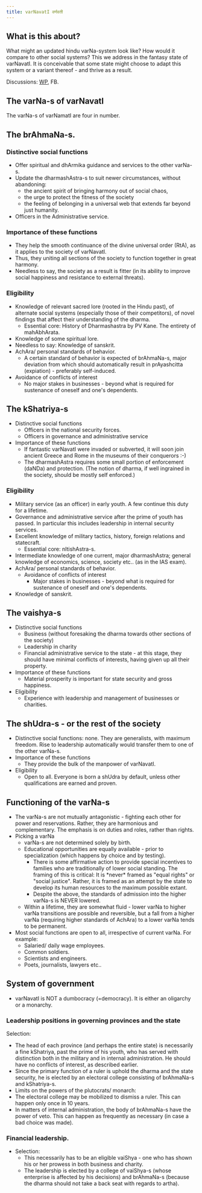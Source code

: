 ```yaml
---
title: varNavatI वर्णवती
---
```

  

## What is this about?

What might an updated hindu varNa-system look like? How would it compare to other social systems? This we address in the fantasy state of varNavatI. It is conceivable that some state might choose to adapt this system or a variant thereof - and thrive as a result.

Discussions: [WP](https://agnimaan.wordpress.com/2015/07/25/varna-s-of-varnavati-v0/), FB.

## The varNa-s of varNavatI

The varNa-s of varNamatI are four in number.

## The brAhmaNa-s.
### Distinctive social functions
- Offer spiritual and dhArmika guidance and services to the other varNa-s.
- Update the dharmashAstra-s to suit newer circumstances, without abandoning:
    -  the ancient spirit of bringing harmony out of social chaos,
    - the urge to protect the fitness of the society
    - the feeling of belonging in a universal web that extends far beyond just humanity.
- Officers in the Administrative service.

### Importance of these functions
- They help the smooth continuance of the divine universal order (RtA), as it applies to the society of varNavatI.
- Thus, they uniting all sections of the society to function together in great harmony.
- Needless to say, the society as a result is fitter (in its ability to improve social happiness and resistance to external threats).

### Eligibility
- Knowledge of relevant sacred lore (rooted in the Hindu past), of alternate social systems (especially those of their competitors), of novel findings that affect their understanding of the dharma.
    - Essential core: History of Dharmashastra by PV Kane. The entirety of mahAbhArata.
- Knowledge of some spiritual lore.
- Needless to say: Knowledge of sanskrit.
- AchAra/ personal standards of behavior.
    - A certain standard of behavior is expected of brAhmaNa-s, major deviation from which should automatically result in prAyashcitta (expiation) - preferably self-induced.
- Avoidance of conflicts of interest
    - No major stakes in businesses - beyond what is required for sustenance of oneself and one's dependents.

## The kShatriya-s
- Distinctive social functions
    - Officers in the national security forces.
    - Officers in governance and administrative service
- Importance of these functions
    - If fantastic varNavatI were invaded or subverted, it will soon join ancient Greece and Rome in the museums of their conquerors :-)
    - The dharmashAstra requires some small portion of enforcement (daNDa) and protection. (The notion of dharma, if well ingrained in the society, should be mostly self enforced.)

### Eligibility
- Military service (as an officer) in early youth. A few continue this duty for a lifetime.
- Governance and administrative service after the prime of youth has passed. In particular this includes leadership in internal security services.
- Excellent knowledge of military tactics, history, foreign relations and statecraft.
    - Essential core: nItishAstra-s.
- Intermediate knowledge of one current, major dharmashAstra; general knowledge of economics, science, society etc.. (as in the IAS exam).
- AchAra/ personal standards of behavior.
    - Avoidance of conflicts of interest
        - Major stakes in businesses - beyond what is required for sustenance of oneself and one's dependents.
- Knowledge of sanskrit.

## The vaishya-s
- Distinctive social functions
    - Business (without foresaking the dharma towards other sections of the society)
    - Leadership in charity
    - Financial administrative service to the state - at this stage, they should have minimal conflicts of interests, having given up all their property.
- Importance of these functions
    - Material prosperity is important for state security and gross happiness.
- Eligibility
    - Experience with leadership and management of businesses or charities.

## The shUdra-s - or the rest of the society
- Distinctive social functions: none. They are generalists, with maximum freedom. Rise to leadership automatically would transfer them to one of the other varNa-s.
- Importance of these functions
    - They provide the bulk of the manpower of varNavatI.
- Eligibility
    - Open to all. Everyone is born a shUdra by default, unless other qualifications are earned and proven.

## Functioning of the varNa-s

- The varNa-s are not mutually antagonistic - fighting each other for power and reservations. Rather, they are harmonious and complementary. The emphasis is on duties and roles, rather than rights.
- Picking a varNa
    - varNa-s are not determined solely by birth.
    - Educational opportunities are equally available - prior to specialization (which happens by choice and by testing).
        - There is some affirmative action to provide special incentives to families who are traditionally of lower social standing. The framing of this is critical: It is \*never\* framed as "equal rights" or "social justice". Rather, it is framed as an attempt by the state to develop its human resources to the maximum possible extant.
        - Despite the above, the standards of admission into the higher varNa-s is NEVER lowered.
    - Within a lifetime, they are somewhat fluid - lower varNa to higher varNa transitions are possible and reversible, but a fall from a higher varNa (requiring higher standards of AchAra) to a lower varNa tends to be permanent.
- Most social functions are open to all, irrespective of current varNa. For example:
    - Salaried/ daily wage employees.
    - Common soldiers.
    - Scientists and engineers.
    - Poets, journalists, lawyers etc..

## System of government

- varNavatI is NOT a dumbocracy (=democracy). It is either an oligarchy or a monarchy.

### Leadership positions in governing provinces and the state
Selection:

- The head of each province (and perhaps the entire state) is necessarily a fine kShatriya, past the prime of his youth, who has served with distinction both in the military and in internal administration. He should have no conflicts of interest, as described earlier.
- Since the primary function of a ruler is uphold the dharma and the state security, he is elected by an electoral college consisting of brAhmaNa-s and kShatriya-s.
- Limits on the powers of the plutocrats/ monarch:
- The electoral college may be mobilized to dismiss a ruler. This can happen only once in 10 years.
- In matters of internal administration, the body of brAhmaNa-s have the power of veto. This can happen as frequently as necessary (in case a bad choice was made).

### Financial leadership.
- Selection:
    - This necessarily has to be an eligible vaiShya - one who has shown his or her prowess in both business and charity.
    - The leadership is elected by a college of vaiShya-s (whose enterprise is affected by his decisions) and brAhmaNa-s (because the dharma should not take a back seat with regards to artha).